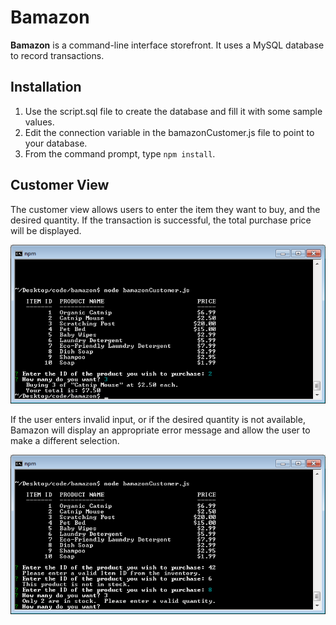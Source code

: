 # Bamazon
**Bamazon** is a command-line interface storefront.  It uses a MySQL database to record transactions.

## Installation
1. Use the script.sql file to create the database and fill it with some sample values.
1. Edit the connection variable in the bamazonCustomer.js file to point to your database.
1. From the command prompt, type `npm install`.

## Customer View
The customer view allows users to enter the item they want to buy, and the desired quantity.  If the transaction is successful, the total purchase price will be displayed.

![Successful purchase transaction](/images/cust-success.png)

If the user enters invalid input, or if the desired quantity is not available, Bamazon will display an appropriate error message and allow the user to make a different selection.

![Failed transaction attempts](/images/cust-errors.png)
